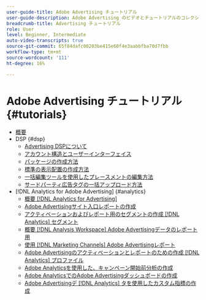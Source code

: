 ```yaml
---
user-guide-title: Adobe Advertising チュートリアル
user-guide-description: Adobe Advertising のビデオとチュートリアルのコレクションです。
breadcrumb-title: Advertising チュートリアル
role: User
level: Beginner, Intermediate
auto-video-transcripts: true
source-git-commit: 65f84dafc00203be415e60f4e3aabbfba70d7fbb
workflow-type: tm+mt
source-wordcount: '111'
ht-degree: 16%

---
```



# Adobe Advertising チュートリアル {#tutorials}

+ [概要](overview.md)
+ DSP {#dsp}
   + [Advertising DSPについて](/help/dsp/intro.md)
   + [アカウント構造とユーザーインターフェイス](/help/dsp/ui.md)
   + [パッケージの作成方法](/help/dsp/package-create.md)
   + [標準の表示配置の作成方法](/help/dsp/placement-create.md)
   + [一括編集ツールを使用したプレースメントの編集方法](/help/dsp/bulk-edit-placement-tools.md)
   + [サードパーティ広告タグの一括アップロード方法](/help/dsp/bulk-upload-third-party-ad-tags.md)
+ [!DNL Analytics for Adobe Advertising] {#analytics}
   + [概要  [!DNL Analytics for Advertising]](/help/integrations/analytics/intro-a4adc.md)
   + [Adobe Advertisingサイト入口レポートの作成](/help/integrations/analytics/analytics-site-entry-a4adc.md)
   + [アクティベーションおよびレポート用のセグメントの作成  [!DNL Analytics]  セグメント](/help/integrations/analytics/analytics-segments-a4adc.md)
   + [概要  [!DNL Analysis Workspace] Adobe Advertisingデータのレポート用](/help/integrations/analytics/analytics-analysis-workspace-a4adc.md)
   + [使用  [!DNL Marketing Channels] Adobe Advertisingレポート](/help/integrations/analytics/analytics-reporting-a4adc.md)
   + [Adobe Advertisingのアクティベーションとレポートのための作成  [!DNL Analytics]  プロファイル](/help/integrations/analytics/analytics-profiles-a4adc.md)
   + [Adobe Analyticsを使用した、キャンペーン開始前分析の作成](/help/integrations/analytics/analytics-pre-launch-a4adc.md)
   + [Adobe AnalyticsでのAdobe Advertisingダッシュボードの作成](/help/integrations/analytics/analytics-dashboards-a4adc.md)
   + [Adobe Advertisingデ  [!DNL Analytics]  タを使用したカスタム指標の作成](/help/integrations/analytics/analytics-custom-metrics-a4adc.md)

<!-- Add to DSP chapter once the videos are complete:
  + [How to Create a Placement](/help/dsp/placement-create.md)
  + [Placement Targeting Capabilities](/help/dsp/placement-targeting.md)
  + [Audience Libraries and Applying Behavioral Targeting](/help/dsp/audience-libraries.md)
-->

<!-- If I move the "Analytics for Advertising chapter into a larger Integrations chapter, then I'll need to set up redirects by copying a CSV file into this repo and populating it for those legacy file names. -->
